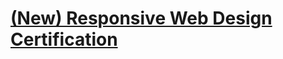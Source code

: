 # [(New) Responsive Web Design Certification](https://www.freecodecamp.org/learn/2022/responsive-web-design/)
